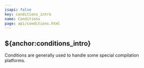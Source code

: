 ```yaml
---
isapi: false
key: conditions_intro
name: Conditions
page: api/conditions.html
---
```


## ${anchor:conditions_intro}

Conditions are generally used to handle some special compilation platforms.
